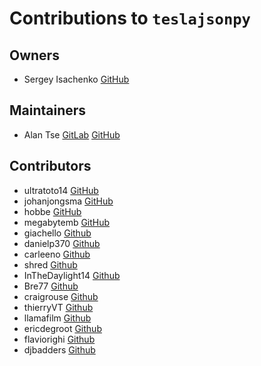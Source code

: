 # Contributions to `teslajsonpy`

## Owners

-   Sergey Isachenko [GitHub](https://github.com/zabuldon)

## Maintainers

-   Alan Tse [GitLab](https://gitlab.com/alandtse) [GitHub](https://github.com/alandtse)

## Contributors

-   ultratoto14 [GitHub](https://github.com/ultratoto14)
-   johanjongsma [GitHub](https://github.com/johanjongsma)
-   hobbe [GitHub](https://github.com/hobbe)
-   megabytemb [GitHub](https://github.com/megabytemb)
-   giachello [Github](https://github.com/giachello)
-   danielp370 [Github](https://github.com/danielp370)
-   carleeno [Github](https://github.com/carleeno)
-   shred [Github](https://github.com/shred86)
-   InTheDaylight14 [Github](https://github.com/InTheDaylight14)
-   Bre77 [Github](https://github.com/Bre77)
-   craigrouse [Github](https://github.com/craigrouse)
-   thierryVT [Github](https://github.com/thierryvt)
-   llamafilm [Github](https://github.com/llamafilm)
-   ericdegroot [Github](https://github.com/ericdegroot)
-   flaviorighi [Github](https://github.com/flaviorighi)
-   djbadders [Github](https://github.com/djbadders)
